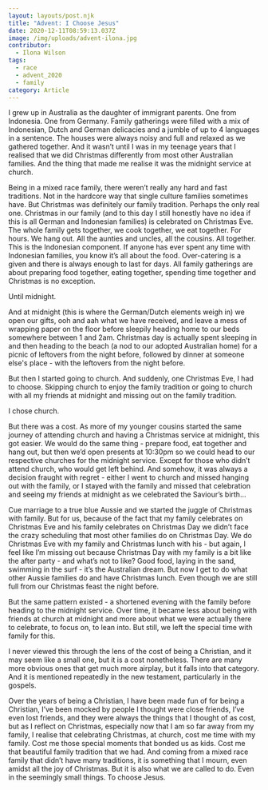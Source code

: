 ```yaml
---
layout: layouts/post.njk
title: "Advent: I Choose Jesus"
date: 2020-12-11T08:59:13.037Z
image: /img/uploads/advent-ilona.jpg
contributor:
  - Ilona Wilson
tags:
  - race
  - advent_2020
  - family
category: Article
---
```

I grew up in Australia as the daughter of immigrant parents. One from Indonesia. One from Germany. Family gatherings were filled with a mix of Indonesian, Dutch and German delicacies and a jumble of up to 4 languages in a sentence. The houses were always noisy and full and relaxed as we gathered together. And it wasn’t until I was in my teenage years that I realised that we did Christmas differently from most other Australian families. And the thing that made me realise it was the midnight service at church. 

Being in a mixed race family, there weren’t really any hard and fast traditions. Not in the hardcore way that single culture families sometimes have. But Christmas was definitely our family tradition. Perhaps the only real one. Christmas in our family (and to this day I still honestly have no idea if this is all German and Indonesian families) is celebrated on Christmas Eve. The whole family gets together, we cook together, we eat together. For hours. We hang out. All the aunties and uncles, all the cousins. All together. This is the Indonesian component. If anyone has ever spent any time with Indonesian families, you know it’s all about the food. Over-catering is a given and there is always enough to last for days. All family gatherings are about preparing food together, eating together, spending time together and Christmas is no exception. 

Until midnight. 

And at midnight (this is where the German/Dutch elements weigh in) we open our gifts, ooh and aah what we have received, and leave a mess of wrapping paper on the floor before sleepily heading home to our beds somewhere between 1 and 2am. Christmas day is actually spent sleeping in and then heading to the beach (a nod to our adopted Australian home) for a picnic of leftovers from the night before, followed by dinner at someone else's place - with the leftovers from the night before.

But then I started going to church. And suddenly, one Christmas Eve, I had to choose. Skipping church to enjoy the family tradition or going to church with all my friends at midnight and missing out on the family tradition. 

I chose church. 

But there was a cost. As more of my younger cousins started the same journey of attending church and having a Christmas service at midnight, this got easier. We would do the same thing - prepare food, eat together and hang out, but then we’d open presents at 10:30pm so we could head to our respective churches for the midnight service. Except for those who didn’t attend church, who would get left behind. And somehow, it was always a decision fraught with regret - either I went to church and missed hanging out with the family, or I stayed with the family and missed that celebration and seeing my friends at midnight as we celebrated the Saviour’s birth…

Cue marriage to a true blue Aussie and we started the juggle of Christmas with family. But for us, because of the fact that my family celebrates on Christmas Eve and his family celebrates on Christmas Day we didn’t face the crazy scheduling that most other families do on Christmas Day. We do Christmas Eve with my family and Christmas lunch with his - but again, I feel like I’m missing out because Christmas Day with my family is a bit like the after party - and what’s not to like? Good food, laying in the sand, swimming in the surf - it’s the Australian dream. But now I get to do what other Aussie families do and have Christmas lunch. Even though we are still full from our Christmas feast the night before. 

But the same pattern existed - a shortened evening with the family before heading to the midnight service. Over time, it became less about being with friends at church at midnight and more about what we were actually there to celebrate, to focus on, to lean into. But still, we left the special time with family for this. 

I never viewed this through the lens of the cost of being a Christian, and it may seem like a small one, but it is a cost nonetheless. There are many more obvious ones that get much more airplay, but it falls into that category. And it is mentioned repeatedly in the new testament, particularly in the gospels. 

Over the years of being a Christian, I have been made fun of for being a Christian, I’ve been mocked by people I thought were close friends, I’ve even lost friends, and they were always the things that I thought of as cost, but as I reflect on Christmas, especially now that I am so far away from my family, I realise that celebrating Christmas, at church, cost me time with my family. Cost me those special moments that bonded us as kids. Cost me that beautiful family tradition that we had. And coming from a mixed race family that didn’t have many traditions, it is something that I mourn, even amidst all the joy of Christmas. But it is also what we are called to do. Even in the seemingly small things. To choose Jesus.